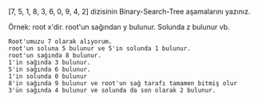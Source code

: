 [7, 5, 1, 8, 3, 6, 0, 9, 4, 2] dizisinin Binary-Search-Tree aşamalarını yazınız.

Örnek: root x'dir. root'un sağından y bulunur. Solunda z bulunur vb.

    Root'umuzu 7 olarak alıyorum.
    root'un soluna 5 bulunur ve 5'in solunda 1 bulunur.
    root'un sağında 8 bulunur.
    1'in sağında 3 bulunur.
    5'in sağında 6 bulunur.
    1'in solunda 0 bulunur
    8'in sağında 9 bulunur ve root'un sağ tarafı tamamen bitmiş olur
    3'ün sağında 4 bulunur ve solunda da son olarak 2 bulunur.
